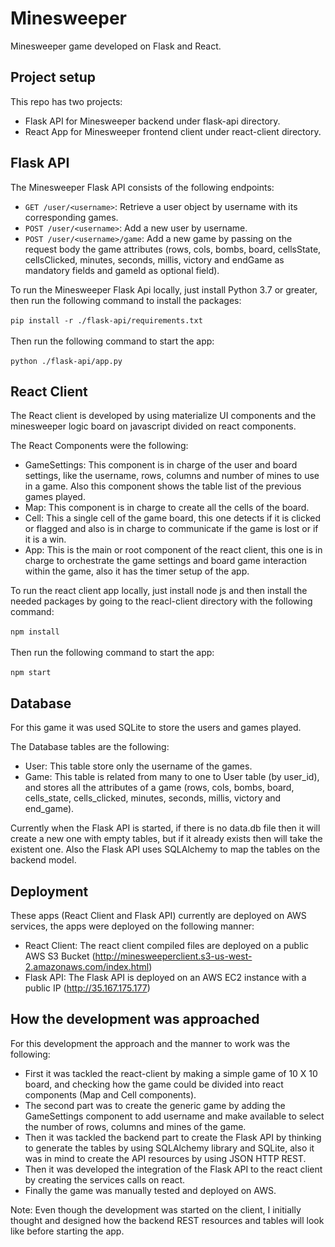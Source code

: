 # Minesweeper

Minesweeper game developed on Flask and React.

## Project setup

This repo has two projects:
- Flask API for Minesweeper backend under flask-api directory.
- React App for Minesweeper frontend client under react-client directory.

## Flask API

The Minesweeper Flask API consists of the following endpoints:

- `GET /user/<username>`: Retrieve a user object by username with its corresponding games.
- `POST /user/<username>`: Add a new user by username.
- `POST /user/<username>/game`: Add a new game by passing on the request body the game attributes (rows, cols, bombs, board, cellsState, cellsClicked, minutes, seconds, millis, victory and endGame as mandatory fields and gameId as optional field).

To run the Minesweeper Flask Api locally, just install Python 3.7 or greater, then run the following command to install the packages:<br /><br />
`pip install -r ./flask-api/requirements.txt`<br /><br />
Then run the following command to start the app:<br /><br />
`python ./flask-api/app.py`

## React Client

The React client is developed by using materialize UI components and the minesweeper logic board on javascript divided on react components.

The React Components were the following:
- GameSettings: This component is in charge of the user and board settings, like the username, rows, columns and number of mines to use in a game. Also this component shows the table list of the previous games played.
- Map: This component is in charge to create all the cells of the board.
- Cell: This a single cell of the game board, this one detects if it is clicked or flagged and also is in charge to communicate if the game is lost or if it is a win.
- App: This is the main or root component of the react client, this one is in charge to orchestrate the game settings and board game interaction within the game, also it has the timer setup of the app.

To run the react client app locally, just install node js and then install the needed packages by going to the reacl-client directory with the following command:<br /><br />
`npm install`<br /><br />
Then run the following command to start the app:<br /><br />
`npm start`

## Database

For this game it was used SQLite to store the users and games played.

The Database tables are the following:

- User: This table store only the username of the games.
- Game: This table is related from many to one to User table (by user_id), and stores all the attributes of a game (rows, cols, bombs, board, cells_state, cells_clicked, minutes, seconds, millis, victory and end_game).

Currently when the Flask API is started, if there is no data.db file then it will create a new one with empty tables, but if it already exists then will take the existent one. Also the Flask API uses SQLAlchemy to map the tables on the backend model.

## Deployment

These apps (React Client and Flask API) currently are deployed on AWS services, the apps were deployed on the following manner:

- React Client: The react client compiled files are deployed on a public AWS S3 Bucket (http://minesweeperclient.s3-us-west-2.amazonaws.com/index.html)
- Flask API: The Flask API is deployed on an AWS EC2 instance with a public IP (http://35.167.175.177)

## How the development was approached

For this development the approach and the manner to work was the following:

- First it was tackled the react-client by making a simple game of 10 X 10 board, and checking how the game could be divided into react components (Map and Cell components).
- The second part was to create the generic game by adding the GameSettings component to add username and make available to select the number of rows, columns and mines of the game.
- Then it was tackled the backend part to create the Flask API by thinking to generate the tables by using SQLAlchemy library and SQLite, also it was in mind to create the API resources by using JSON HTTP REST.
- Then it was developed the integration of the Flask API to the react client by creating the services calls on react.
- Finally the game was manually tested and deployed on AWS.

Note: Even though the development was started on the client, I initially thought and designed how the backend REST resources and tables will look like before starting the app.